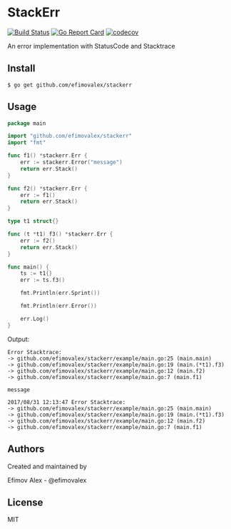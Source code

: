# StackErr
[![Build Status](https://travis-ci.org/efimovalex/stackerr.svg?branch=master)](https://travis-ci.org/efimovalex/stackerr)
[![Go Report Card](https://goreportcard.com/badge/github.com/efimovalex/stackerr)](https://goreportcard.com/report/github.com/efimovalex/stackerr) [![codecov](https://codecov.io/gh/efimovalex/stackerr/branch/master/graph/badge.svg)](https://codecov.io/gh/efimovalex/stackerr)

An error implementation with StatusCode and Stacktrace

## Install

```console
$ go get github.com/efimovalex/stackerr
```

## Usage

```Go
package main

import "github.com/efimovalex/stackerr"
import "fmt"

func f1() *stackerr.Err {
	err := stackerr.Error("message")
	return err.Stack()
}

func f2() *stackerr.Err {
	err := f1()
	return err.Stack()
}

type t1 struct{}

func (t *t1) f3() *stackerr.Err {
	err := f2()
	return err.Stack()
}

func main() {
	ts := t1{}
	err := ts.f3()

	fmt.Println(err.Sprint())

	fmt.Println(err.Error())

	err.Log()
}
```
Output:

```console
Error Stacktrace:
-> github.com/efimovalex/stackerr/example/main.go:25 (main.main)
-> github.com/efimovalex/stackerr/example/main.go:19 (main.(*t1).f3)
-> github.com/efimovalex/stackerr/example/main.go:12 (main.f2)
-> github.com/efimovalex/stackerr/example/main.go:7 (main.f1)

message

2017/08/31 12:13:47 Error Stacktrace:
-> github.com/efimovalex/stackerr/example/main.go:25 (main.main)
-> github.com/efimovalex/stackerr/example/main.go:19 (main.(*t1).f3)
-> github.com/efimovalex/stackerr/example/main.go:12 (main.f2)
-> github.com/efimovalex/stackerr/example/main.go:7 (main.f1)
```
## Authors

Created and maintained by

Efimov Alex - @efimovalex

## License

MIT